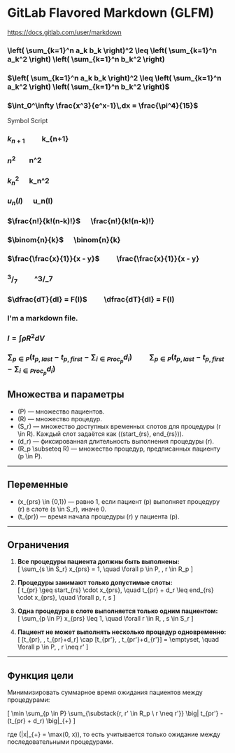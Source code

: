 # GitLab Flavored Markdown (GLFM)
https://docs.gitlab.com/user/markdown

### \left( \sum_{k=1}^n a_k b_k \right)^2 \leq \left( \sum_{k=1}^n a_k^2 \right) \left( \sum_{k=1}^n b_k^2 \right)


### $\left( \sum_{k=1}^n a_k b_k \right)^2 \leq \left( \sum_{k=1}^n a_k^2 \right) \left( \sum_{k=1}^n b_k^2 \right)$

###  $\int_0^\infty \frac{x^3}{e^x-1}\,dx = \frac{\pi^4}{15}$


Symbol	            Script

### $k_{n+1}$	&nbsp;&nbsp;&nbsp;&nbsp;&nbsp;&nbsp;&nbsp;&nbsp; k_{n+1}

### $n^2$&nbsp;&nbsp;&nbsp;&nbsp;&nbsp;&nbsp;&nbsp;&nbsp;n^2

### $k_n^2$	&nbsp;&nbsp;&nbsp;&nbsp; k_n^2

### $u_n(l)$ &nbsp;&nbsp;&nbsp;&nbsp; u_n(l)

### $\frac{n!}{k!(n-k)!}$	&nbsp;&nbsp;&nbsp;&nbsp; \frac{n!}{k!(n-k)!}

### $\binom{n}{k}$ &nbsp;&nbsp;&nbsp;&nbsp; \binom{n}{k}

### $\frac{\frac{x}{1}}{x - y}$	&nbsp;&nbsp;&nbsp;&nbsp;&nbsp;&nbsp;&nbsp;&nbsp; \frac{\frac{x}{1}}{x - y}

### $^3/_7$	 &nbsp;&nbsp;&nbsp;&nbsp;&nbsp;&nbsp;&nbsp;&nbsp; ^3/_7

### $\dfrac{dT}{dl} = F(l)$ &nbsp;&nbsp;&nbsp;&nbsp;&nbsp;&nbsp;&nbsp;&nbsp; \dfrac{dT}{dl} = F(l)

### I'm a markdown file.

### $I = \int \rho R^{2} dV$

### $\sum_{p \in P} (t_{p,last} - t_{p,first} - \sum_{i \in Proc_p} d_i)$	&nbsp;&nbsp;&nbsp;&nbsp;&nbsp;&nbsp;&nbsp;&nbsp; $\sum_{p \in P} (t_{p,last} - t_{p,first} - \sum_{i \in Proc_p} d_i)$

## Множества и параметры
- \(P\) — множество пациентов.  
- \(R\) — множество процедур.  
- \(S_r\) — множество доступных временных слотов для процедуры \(r \in R\). Каждый слот задаётся как \((start_{rs}, end_{rs})\).  
- \(d_r\) — фиксированная длительность выполнения процедуры \(r\).  
- \(R_p \subseteq R\) — множество процедур, предписанных пациенту \(p \in P\).

---

## Переменные
- \(x_{prs} \in \{0,1\}\) — равно 1, если пациент \(p\) выполняет процедуру \(r\) в слоте \(s \in S_r\), иначе 0.  
- \(t_{pr}\) — время начала процедуры \(r\) у пациента \(p\).  

---

## Ограничения
1. **Все процедуры пациента должны быть выполнены:**  
   \[
   \sum_{s \in S_r} x_{prs} = 1, \quad \forall p \in P, \, r \in R_p
   \]

2. **Процедуры занимают только допустимые слоты:**  
   \[
   t_{pr} \geq start_{rs} \cdot x_{prs}, \quad 
   t_{pr} + d_r \leq end_{rs} \cdot x_{prs}, 
   \quad \forall p, r, s
   \]

3. **Одна процедура в слоте выполняется только одним пациентом:**  
   \[
   \sum_{p \in P} x_{prs} \leq 1, \quad \forall r \in R, \, s \in S_r
   \]

4. **Пациент не может выполнять несколько процедур одновременно:**  
   \[
   [t_{pr}, \, t_{pr}+d_r] \cap [t_{pr'}, \, t_{pr'}+d_{r'}] = \emptyset, 
   \quad \forall p \in P, \, r \neq r'
   \]

---

## Функция цели
Минимизировать суммарное время ожидания пациентов между процедурами:  

\[
\min \sum_{p \in P} \sum_{\substack{r, r' \in R_p \\ r \neq r'}} 
\big| t_{pr'} - (t_{pr} + d_r) \big|_{+}
\]

где \(|x|_{+} = \max(0, x)\), то есть учитывается только ожидание между последовательными процедурами.  
 

